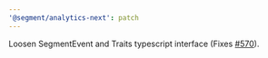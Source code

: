 ```yaml
---
'@segment/analytics-next': patch
---
```


Loosen SegmentEvent and Traits typescript interface (Fixes [#570](https://github.com/segmentio/analytics-next/issues/570)).
